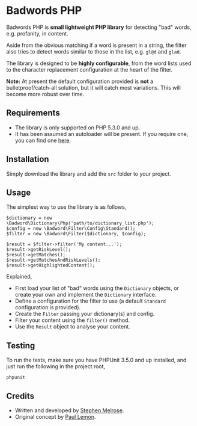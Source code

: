 Badwords PHP
============

Badwords PHP is **small lightweight PHP library** for detecting "bad" words, e.g. profanity, in content.

Aside from the obvious matching if a word is present in a string, the filter also tries to detect words similar to those in the list, e.g. `gl@d` and `glad`.

The library is designed to be **highly configurable**, from the word lists used to the character replacement configuration at the heart of the filter.

**Note:** At present the default configuration provided is **not** a bulletproof/catch-all solution, but it will catch most variations. This will become more robust over time.

Requirements
------------

* The library is only supported on PHP 5.3.0 and up.
* It has been assumed an autoloader will be present. If you require one, you can find one [here](http://groups.google.com/group/php-standards/web/psr-0-final-proposal).

Installation
------------

Simply download the library and add the `src` folder to your project.

Usage
-----

The simplest way to use the library is as follows,

    $dictionary = new \Badword\Dictionary\Php('path/to/dictionary_list.php');
    $config = new \Badword\Filter\Config\Standard();
    $filter = new \Badword\Filter($dictionary, $config);
    
    $result = $filter->filter('My content...');
    $result->getRiskLevel();
    $result->getMatches();
    $result->getMatchesAndRiskLevels();
    $result->getHighlightedContent();

Explained,

* First load your list of "bad" words using the `Dictionary` objects, or create your own and implement the `Dictionary` interface.
* Define a configuration for the filter to use (a default `Standard` configuration is provided).
* Create the `Filter` passing your dictionary(s) and config.
* Filter your content using the `filter()` method.
* Use the `Result` object to analyse your content.

Testing
-------

To run the tests, make sure you have PHPUnit 3.5.0 and up installed, and just run the following in the project root,

    phpunit

Credits
-------

* Written and developed by [Stephen Melrose](http://twitter.com/stephenmelrose).
* Original concept by [Paul Lemon](http://twitter.com/anthonylime).